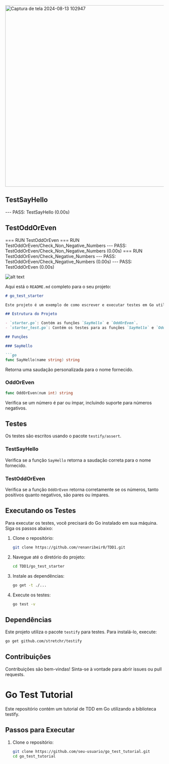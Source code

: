 <img width="575" alt="Captura de tela 2024-08-13 102947" src="https://github.com/user-attachments/assets/191c1907-75d0-43f0-9596-f02a1a4c2d51">

## TestSayHello

--- PASS: TestSayHello (0.00s)

## TestOddOrEven

=== RUN   TestOddOrEven
=== RUN   TestOddOrEven/Check_Non_Negative_Numbers
--- PASS: TestOddOrEven/Check_Non_Negative_Numbers (0.00s)
=== RUN   TestOddOrEven/Check_Negative_Numbers
--- PASS: TestOddOrEven/Check_Negative_Numbers (0.00s)
--- PASS: TestOddOrEven (0.00s)

![alt text](image.png)

Aqui está o `README.md` completo para o seu projeto:

```markdown
# go_test_starter

Este projeto é um exemplo de como escrever e executar testes em Go utilizando o framework de testes `testify`.

## Estrutura do Projeto

- `starter.go`: Contém as funções `SayHello` e `OddOrEven`.
- `starter_test.go`: Contém os testes para as funções `SayHello` e `OddOrEven`.

## Funções

### SayHello

```go
func SayHello(name string) string
```

Retorna uma saudação personalizada para o nome fornecido.

### OddOrEven

```go
func OddOrEven(num int) string
```

Verifica se um número é par ou ímpar, incluindo suporte para números negativos.

## Testes

Os testes são escritos usando o pacote `testify/assert`.

### TestSayHello

Verifica se a função `SayHello` retorna a saudação correta para o nome fornecido.

### TestOddOrEven

Verifica se a função `OddOrEven` retorna corretamente se os números, tanto positivos quanto negativos, são pares ou ímpares.

## Executando os Testes

Para executar os testes, você precisará do Go instalado em sua máquina. Siga os passos abaixo:

1. Clone o repositório:
   ```sh
   git clone https://github.com/renanribeir0/TDD1.git
   ```

2. Navegue até o diretório do projeto:
   ```sh
   cd TDD1/go_test_starter
   ```

3. Instale as dependências:
   ```sh
   go get -t ./...
   ```

4. Execute os testes:
   ```sh
   go test -v
   ```

## Dependências

Este projeto utiliza o pacote `testify` para testes. Para instalá-lo, execute:

```sh
go get github.com/stretchr/testify
```

## Contribuições

Contribuições são bem-vindas! Sinta-se à vontade para abrir issues ou pull requests.


# Go Test Tutorial

Este repositório contém um tutorial de TDD em Go utilizando a biblioteca testify.

## Passos para Executar

1. Clone o repositório:
   ```sh
   git clone https://github.com/seu-usuario/go_test_tutorial.git
   cd go_test_tutorial
